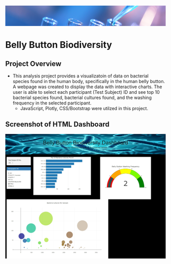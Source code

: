 ![banner](lab_banner.png)
# Belly Button Biodiversity
## Project Overview
- This analysis project provides a visualizatoin of data on bacterial species found in the human body, specifically in the human belly button. A webpage was created to display the data with interactive charts. The user is able to select each participant (Test Subject) ID and see top 10 bacterial species found, bacterial cultures found, and the washing frequency in the selected participant. 
    -  JavaScript, Plotly, CSS/Bootstrap were utilzed in this project.
## Screenshot of HTML Dashboard
![bellybutton](bellybutton.jpeg)
